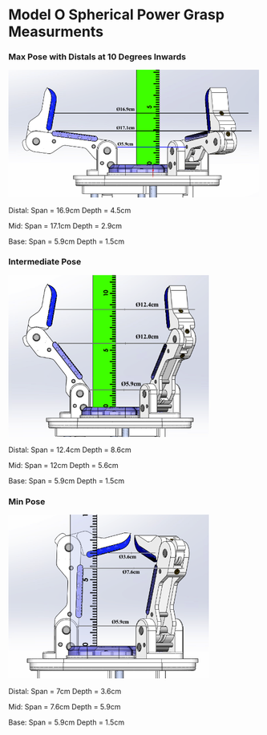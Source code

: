 # Model O Spherical Power Grasp Measurments


### Max Pose with Distals at 10 Degrees Inwards
<img src="Images/ModelO_Spherical_Power_Max_Depth.png" width="500">

Distal: Span = 16.9cm Depth = 4.5cm

Mid: Span = 17.1cm Depth = 2.9cm

Base: Span = 5.9cm Depth = 1.5cm

### Intermediate Pose
<img src="Images/ModelO_Spherical_Power_Mid.png" width="400">

Distal: Span = 12.4cm Depth = 8.6cm

Mid: Span = 12cm Depth = 5.6cm

Base: Span = 5.9cm Depth = 1.5cm


### Min Pose
<img src="Images/ModelO_Spherical_Power_Min.png" width="400">

Distal: Span = 7cm Depth = 3.6cm

Mid: Span = 7.6cm Depth = 5.9cm

Base: Span = 5.9cm Depth = 1.5cm
